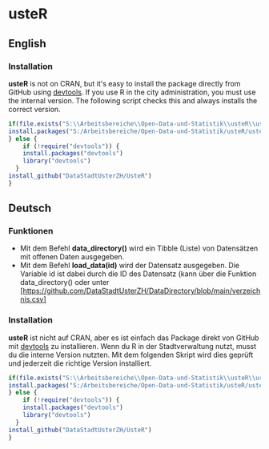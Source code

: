 # usteR

## English

### Installation
**usteR** is not on CRAN, but it's easy to install the package directly from GitHub using [devtools](http://cran.r-project.org/web/packages/devtools/index.html). If you use R in the city administration, you must use the internal version. The following script checks this and always installs the correct version.

```R
if(file.exists("S:\\Arbeitsbereiche\\Open-Data-und-Statistik\\usteR\\usteR_0.0.0.9000.tar.gz")){
install.packages("S:/Arbeitsbereiche/Open-Data-und-Statistik/usteR/usteR_0.0.0.9000.tar.gz", repos = NULL, type = "source")
} else {
    if (!require("devtools")) {
    install.packages("devtools")
    library("devtools")
  }
install_github("DataStadtUsterZH/UsteR")
}
```

## Deutsch

### Funktionen

* Mit dem Befehl **data_directory()** wird ein Tibble (Liste) von Datensätzen mit offenen Daten ausgegeben.
* Mit dem Befehl **load_data(id)** wird der Datensatz ausgegeben. Die Variable id ist dabei durch die ID des Datensatz (kann über die Funktion data_directory() oder unter [https://github.com/DataStadtUsterZH/DataDirectory/blob/main/verzeichnis.csv] 



### Installation

**usteR** ist nicht auf CRAN, aber es ist einfach das Package direkt von GitHub mit [devtools](http://cran.r-project.org/web/packages/devtools/index.html) zu installieren. Wenn du R in der Stadtverwaltung nutzt, musst du die interne Version nutzten. Mit dem folgenden Skript wird dies geprüft und jederzeit die richtige Version installiert.

```R
if(file.exists("S:\\Arbeitsbereiche\\Open-Data-und-Statistik\\usteR\\usteR_0.0.0.9000.tar.gz")){
install.packages("S:/Arbeitsbereiche/Open-Data-und-Statistik/usteR/usteR_0.0.0.9000.tar.gz", repos = NULL, type = "source")
} else {
    if (!require("devtools")) {
    install.packages("devtools")
    library("devtools")
  }
install_github("DataStadtUsterZH/UsteR")
}
```
